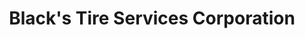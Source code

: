 ---
title: "Black's Tire Services Corporation"
url: /whiteville/blacks-tire-services-corporation/
shop: Reifen
---